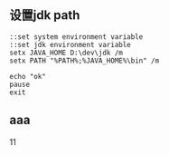 <!-- tabs:start -->

## **设置jdk path**

```
::set system environment variable
::set jdk environment variable
setx JAVA_HOME D:\dev\jdk /m
setx PATH "%PATH%;%JAVA_HOME%\bin" /m

echo "ok"
pause
exit
```

## **aaa**
11
<!-- tabs:end -->